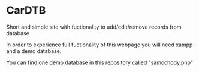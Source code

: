# CarDTB
Short and simple site with fuctionality to add/edit/remove records from database

In order to experience full fuctionality of this webpage you will need xampp and a demo database. 

You can find one demo database in this repository called "samochody.php"
